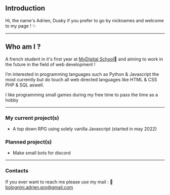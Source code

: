

## Introduction 

Hi, the name's Adrien, Dusky if you prefer to go by nicknames and welcome to my page ! ✨

-----------------------------------------------------------------------------------------------------------------------------------------------------------------------------------

## Who am I ?

A french student in it's first year at [MyDigital School](https://www.mydigitalschool.com/)🧠 and aiming to work in the future in the field of web development !

I’m interested in programming languages such as Python & Javascript the most currently but do touch all web directed languages like HTML & CSS PHP & SQL aswell.

I like programming small games during my free time to pass the time as a hobby

-----------------------------------------------------------------------------------------------------------------------------------------------------------------------------------

### My current project(s)

- A top down RPG using solely vanilla Javascript (started in may 2022)


### Planned project(s)

- Make small bots for discord

-----------------------------------------------------------------------------------------------------------------------------------------------------------------------------------

### Contacts

If you ever want to reach me please use my mail : 
📩 bolognini.adrien.pro@gmail.com
